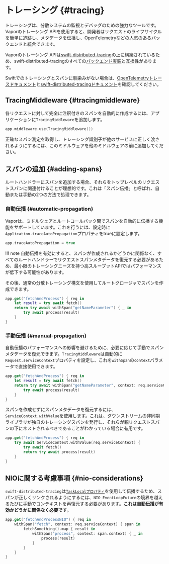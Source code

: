 # トレーシング {#tracing}

トレーシングは、分散システムの監視とデバッグのための強力なツールです。Vaporのトレーシング APIを使用すると、開発者はリクエストのライフサイクルを簡単に追跡し、メタデータを伝播し、OpenTelemetryなどの人気のあるバックエンドと統合できます。

Vaporのトレーシング APIは[swift-distributed-tracing](https://github.com/apple/swift-distributed-tracing)の上に構築されているため、swift-distributed-tracingのすべての[バックエンド実装](https://github.com/apple/swift-distributed-tracing/blob/main/README.md#tracing-backends)と互換性があります。

Swiftでのトレーシングとスパンに馴染みがない場合は、[OpenTelemetryトレースドキュメント](https://opentelemetry.io/docs/concepts/signals/traces/)と[swift-distributed-tracingドキュメント](https://swiftpackageindex.com/apple/swift-distributed-tracing/main/documentation/tracing)を確認してください。

## TracingMiddleware {#tracingmiddleware}

各リクエストに対して完全に注釈付きのスパンを自動的に作成するには、アプリケーションに`TracingMiddleware`を追加します。

```swift
app.middleware.use(TracingMiddleware())
```

正確なスパン測定を取得し、トレーシング識別子が他のサービスに正しく渡されるようにするには、このミドルウェアを他のミドルウェアの前に追加してください。

## スパンの追加 {#adding-spans}

ルートハンドラーにスパンを追加する場合、それらをトップレベルのリクエストスパンに関連付けることが理想的です。これは「スパン伝播」と呼ばれ、自動または手動の2つの方法で処理できます。

### 自動伝播 {#automatic-propagation}

Vaporは、ミドルウェアとルートコールバック間でスパンを自動的に伝播する機能をサポートしています。これを行うには、設定時に`Application.traceAutoPropagation`プロパティをtrueに設定します。

```swift
app.traceAutoPropagation = true
```

!!! note
    自動伝播を有効にすると、スパンが作成されるかどうかに関係なく、すべてのルートハンドラーでリクエストスパンメタデータを復元する必要があるため、最小限のトレーシングニーズを持つ高スループットAPIではパフォーマンスが低下する可能性があります。

その後、通常の分散トレーシング構文を使用してルートクロージャでスパンを作成できます。

```swift
app.get("fetchAndProcess") { req in
    let result = try await fetch()
    return try await withSpan("getNameParameter") { _ in
        try await process(result)
    }
}
```

### 手動伝播 {#manual-propagation}

自動伝播のパフォーマンスへの影響を避けるために、必要に応じて手動でスパンメタデータを復元できます。`TracingMiddleware`は自動的に`Request.serviceContext`プロパティを設定し、これを`withSpan`の`context`パラメータで直接使用できます。

```swift
app.get("fetchAndProcess") { req in
    let result = try await fetch()
    return try await withSpan("getNameParameter", context: req.serviceContext) { _ in
        try await process(result)
    }
}
```

スパンを作成せずにスパンメタデータを復元するには、`ServiceContext.withValue`を使用します。これは、ダウンストリームの非同期ライブラリが独自のトレーシングスパンを発行し、それらが親リクエストスパンの下にネストされるべきであることがわかっている場合に有用です。

```swift
app.get("fetchAndProcess") { req in
    try await ServiceContext.withValue(req.serviceContext) {
        try await fetch()
        return try await process(result)
    }
}
```

## NIOに関する考慮事項 {#nio-considerations}

`swift-distributed-tracing`は[`TaskLocalプロパティ`](https://developer.apple.com/documentation/swift/tasklocal)を使用して伝播するため、スパンが正しくリンクされるようにするには、`NIO EventLoopFuture`の境界を越えるたびに手動でコンテキストを再復元する必要があります。**これは自動伝播が有効かどうかに関係なく必要です**。

```swift
app.get("fetchAndProcessNIO") { req in
    withSpan("fetch", context: req.serviceContext) { span in
        fetchSomething().map { result in
            withSpan("process", context: span.context) { _ in
                process(result)
            }
        }
    }
}
```